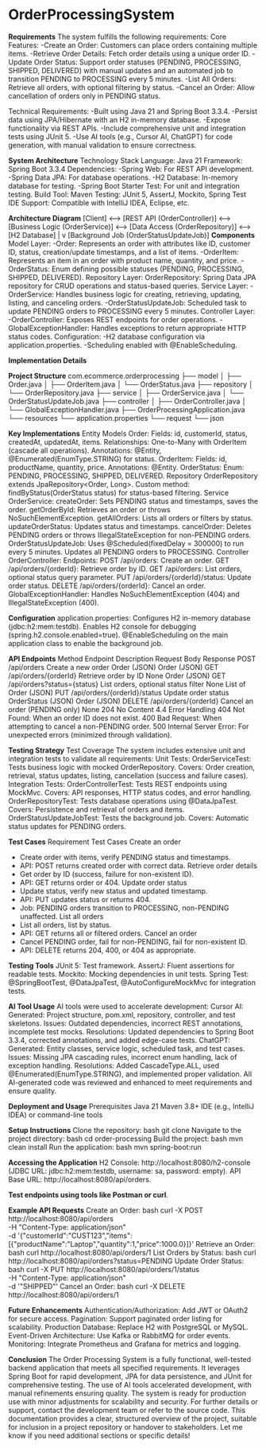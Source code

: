 # OrderProcessingSystem

**Requirements**
The system fulfills the following requirements:
Core Features:
  -Create an Order: Customers can place orders containing multiple items.
  -Retrieve Order Details: Fetch order details using a unique order ID.
  -Update Order Status: Support order statuses (PENDING, PROCESSING, SHIPPED, DELIVERED) with manual updates and an automated job to transition PENDING to PROCESSING every 
   5 minutes.
  -List All Orders: Retrieve all orders, with optional filtering by status.
  -Cancel an Order: Allow cancellation of orders only in PENDING status.
  
Technical Requirements:
  -Built using Java 21 and Spring Boot 3.3.4.
  -Persist data using JPA/Hibernate with an H2 in-memory database.
  -Expose functionality via REST APIs.
  -Include comprehensive unit and integration tests using JUnit 5.
  -Use AI tools (e.g., Cursor AI, ChatGPT) for code generation, with manual validation to ensure correctness.

**System Architecture**
Technology Stack
  Language: Java 21
  Framework: Spring Boot 3.3.4
  Dependencies:
    -Spring Web: For REST API development.
    -Spring Data JPA: For database operations.
    -H2 Database: In-memory database for testing.
    -Spring Boot Starter Test: For unit and integration testing.
  Build Tool: Maven
  Testing: JUnit 5, AssertJ, Mockito, Spring Test
  IDE Support: Compatible with IntelliJ IDEA, Eclipse, etc.

 **Architecture Diagram**
[Client] <--> [REST API (OrderController)] <--> [Business Logic (OrderService)] <--> [Data Access (OrderRepository)] <--> [H2 Database]
                                                                 |
                                                                 v
                                                  [Background Job (OrderStatusUpdateJob)]
**Components**
Model Layer:
  -Order: Represents an order with attributes like ID, customer ID, status, creation/update timestamps, and a list of items.
  -OrderItem: Represents an item in an order with product name, quantity, and price.
  -OrderStatus: Enum defining possible statuses (PENDING, PROCESSING, SHIPPED, DELIVERED).
Repository Layer:
   OrderRepository: Spring Data JPA repository for CRUD operations and status-based queries.
Service Layer:
  -OrderService: Handles business logic for creating, retrieving, updating, listing, and canceling orders.
  -OrderStatusUpdateJob: Scheduled task to update PENDING orders to PROCESSING every 5 minutes.
Controller Layer:
  -OrderController: Exposes REST endpoints for order operations.
  -GlobalExceptionHandler: Handles exceptions to return appropriate HTTP status codes.
Configuration:
  -H2 database configuration via application.properties.
  -Scheduling enabled with @EnableScheduling.

**Implementation Details**

**Project Structure**
com.ecommerce.orderprocessing
├── model
│   ├── Order.java
│   ├── OrderItem.java
│   └── OrderStatus.java
├── repository
│   └── OrderRepository.java
├── service
│   ├── OrderService.java
│   └── OrderStatusUpdateJob.java
├── controller
│   ├── OrderController.java
│   └── GlobalExceptionHandler.java
├── OrderProcessingApplication.java
└── resources
    └── application.properties
    └── request
      └── json

**Key Implementations**
Entity Models
Order:
Fields: id, customerId, status, createdAt, updatedAt, items.
Relationships: One-to-Many with OrderItem (cascade all operations).
Annotations: @Entity, @Enumerated(EnumType.STRING) for status.
OrderItem:
Fields: id, productName, quantity, price.
Annotations: @Entity.
OrderStatus:
Enum: PENDING, PROCESSING, SHIPPED, DELIVERED.
Repository
OrderRepository extends JpaRepository<Order, Long>.
Custom method: findByStatus(OrderStatus status) for status-based filtering.
Service
OrderService:
createOrder: Sets PENDING status and timestamps, saves the order.
getOrderById: Retrieves an order or throws NoSuchElementException.
getAllOrders: Lists all orders or filters by status.
updateOrderStatus: Updates status and timestamps.
cancelOrder: Deletes PENDING orders or throws IllegalStateException for non-PENDING orders.
OrderStatusUpdateJob:
Uses @Scheduled(fixedDelay = 300000) to run every 5 minutes.
Updates all PENDING orders to PROCESSING.
Controller
OrderController:
Endpoints:
POST /api/orders: Create an order.
GET /api/orders/{orderId}: Retrieve order by ID.
GET /api/orders: List orders, optional status query parameter.
PUT /api/orders/{orderId}/status: Update order status.
DELETE /api/orders/{orderId}: Cancel an order.
GlobalExceptionHandler:
Handles NoSuchElementException (404) and IllegalStateException (400).

**Configuration**
application.properties:
Configures H2 in-memory database (jdbc:h2:mem:testdb).
Enables H2 console for debugging (spring.h2.console.enabled=true).
@EnableScheduling on the main application class to enable the background job.

**API Endpoints**
Method
Endpoint
Description
Request Body
Response
POST
/api/orders
Create a new order
Order (JSON)
Order (JSON)
GET
/api/orders/{orderId}
Retrieve order by ID
None
Order (JSON)
GET
/api/orders?status={status}
List orders, optional status filter
None
List of Order (JSON)
PUT
/api/orders/{orderId}/status
Update order status
OrderStatus (JSON)
Order (JSON)
DELETE
/api/orders/{orderId}
Cancel an order (PENDING only)
None
204 No Content
4.4 Error Handling
404 Not Found: When an order ID does not exist.
400 Bad Request: When attempting to cancel a non-PENDING order.
500 Internal Server Error: For unexpected errors (minimized through validation).

**Testing Strategy**
Test Coverage
The system includes extensive unit and integration tests to validate all requirements:
Unit Tests:
OrderServiceTest: Tests business logic with mocked OrderRepository.
Covers: Order creation, retrieval, status updates, listing, cancellation (success and failure cases).
Integration Tests:
OrderControllerTest: Tests REST endpoints using MockMvc.
Covers: API responses, HTTP status codes, and error handling.
OrderRepositoryTest: Tests database operations using @DataJpaTest.
Covers: Persistence and retrieval of orders and items.
OrderStatusUpdateJobTest: Tests the background job.
Covers: Automatic status updates for PENDING orders.

**Test Cases**
Requirement
Test Cases
Create an order
- Create order with items, verify PENDING status and timestamps.
- API: POST returns created order with correct data.
Retrieve order details
- Get order by ID (success, failure for non-existent ID).
- API: GET returns order or 404.
Update order status
- Update status, verify new status and updated timestamp.
- API: PUT updates status or returns 404.
- Job: PENDING orders transition to PROCESSING, non-PENDING unaffected.
List all orders
- List all orders, list by status.
- API: GET returns all or filtered orders.
Cancel an order
- Cancel PENDING order, fail for non-PENDING, fail for non-existent ID.
- API: DELETE returns 204, 400, or 404 as appropriate.
  
**Testing Tools**
  JUnit 5: Test framework.
  AssertJ: Fluent assertions for readable tests.
  Mockito: Mocking dependencies in unit tests.
  Spring Test: @SpringBootTest, @DataJpaTest, @AutoConfigureMockMvc for integration tests.

**AI Tool Usage**
AI tools were used to accelerate development:
Cursor AI:
Generated: Project structure, pom.xml, repository, controller, and test skeletons.
Issues: Outdated dependencies, incorrect REST annotations, incomplete test mocks.
Resolutions: Updated dependencies to Spring Boot 3.3.4, corrected annotations, and added edge-case tests.
ChatGPT:
Generated: Entity classes, service logic, scheduled task, and test cases.
Issues: Missing JPA cascading rules, incorrect enum handling, lack of exception handling.
Resolutions: Added CascadeType.ALL, used @Enumerated(EnumType.STRING), and implemented proper validation.
All AI-generated code was reviewed and enhanced to meet requirements and ensure quality.

**Deployment and Usage**
  Prerequisites
    Java 21
    Maven 3.8+
    IDE (e.g., IntelliJ IDEA) or command-line tools

**Setup Instructions**
Clone the repository:
bash
git clone <repository-url>
Navigate to the project directory:
bash
cd order-processing
Build the project:
bash
mvn clean install
Run the application:
bash
mvn spring-boot:run

**Accessing the Application**
H2 Console: http://localhost:8080/h2-console (JDBC URL: jdbc:h2:mem:testdb, username: sa, password: empty).
API Base URL: http://localhost:8080/api/orders.

**Test endpoints using tools like Postman or curl**.

**Example API Requests**
Create an Order:
bash
curl -X POST http://localhost:8080/api/orders \
-H "Content-Type: application/json" \
-d '{"customerId":"CUST123","items":[{"productName":"Laptop","quantity":1,"price":1000.0}]}'
Retrieve an Order:
bash
curl http://localhost:8080/api/orders/1
List Orders by Status:
bash
curl http://localhost:8080/api/orders?status=PENDING
Update Order Status:
bash
curl -X PUT http://localhost:8080/api/orders/1/status \
-H "Content-Type: application/json" \
-d '"SHIPPED"'
Cancel an Order:
bash
curl -X DELETE http://localhost:8080/api/orders/1

**Future Enhancements**
Authentication/Authorization: Add JWT or OAuth2 for secure access.
Pagination: Support paginated order listing for scalability.
Production Database: Replace H2 with PostgreSQL or MySQL.
Event-Driven Architecture: Use Kafka or RabbitMQ for order events.
Monitoring: Integrate Prometheus and Grafana for metrics and logging.

**Conclusion**
The Order Processing System is a fully functional, well-tested backend application that meets all specified requirements. It leverages Spring Boot for rapid development, JPA for data persistence, and JUnit for comprehensive testing. The use of AI tools accelerated development, with manual refinements ensuring quality. The system is ready for production use with minor adjustments for scalability and security.
For further details or support, contact the development team or refer to the source code.
This documentation provides a clear, structured overview of the project, suitable for inclusion in a project repository or handover to stakeholders. Let me know if you need additional sections or specific details!
